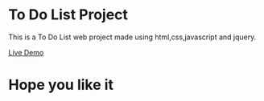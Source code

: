 # To Do List Project
This is a To Do List web project made using html,css,javascript and jquery.

[Live Demo](https://ninja23482828484848.github.io/To-Do-List-Project-Web-Development/ "To Do List")
# Hope you like it
